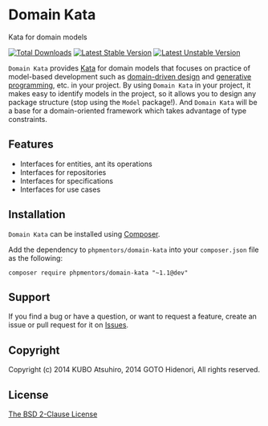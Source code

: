 # Domain Kata

Kata for domain models

[![Total Downloads](https://poser.pugx.org/phpmentors/domain-kata/downloads.png)](https://packagist.org/packages/phpmentors/domain-kata)
[![Latest Stable Version](https://poser.pugx.org/phpmentors/domain-kata/v/stable.png)](https://packagist.org/packages/phpmentors/domain-kata)
[![Latest Unstable Version](https://poser.pugx.org/phpmentors/domain-kata/v/unstable.png)](https://packagist.org/packages/phpmentors/domain-kata)

`Domain Kata` provides [Kata](http://en.wikipedia.org/wiki/Kata) for domain models that focuses on practice of model-based development such as [domain-driven design](http://en.wikipedia.org/wiki/Domain-driven_design) and [generative programming](http://en.wikipedia.org/wiki/Automatic_programming#Generative_programming), etc. in your project. By using `Domain Kata` in your project, it makes easy to identify models in the project, so it allows you to design any package structure (stop using the `Model` package!). And `Domain Kata` will be a base for a domain-oriented framework which takes advantage of type constraints.

## Features

* Interfaces for entities, ant its operations
* Interfaces for repositories
* Interfaces for specifications
* Interfaces for use cases

## Installation

`Domain Kata` can be installed using [Composer](http://getcomposer.org/).

Add the dependency to `phpmentors/domain-kata` into your `composer.json` file as the following:

```
composer require phpmentors/domain-kata "~1.1@dev"
```

## Support

If you find a bug or have a question, or want to request a feature, create an issue or pull request for it on [Issues](https://github.com/phpmentors-jp/domain-kata/issues).

## Copyright

Copyright (c) 2014 KUBO Atsuhiro, 2014 GOTO Hidenori, All rights reserved.

## License

[The BSD 2-Clause License](http://opensource.org/licenses/BSD-2-Clause)
